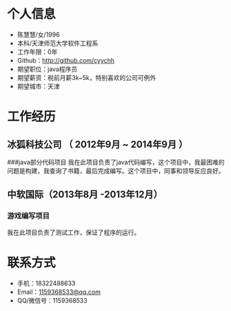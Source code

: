 
# 个人信息

 - 陈慧慧/女/1996 
 - 本科/天津师范大学软件工程系
 - 工作年限：0年
 - Github：http://github.com/cyychh
 - 期望职位：java程序员
 - 期望薪资：税前月薪3k~5k，特别喜欢的公司可例外
 - 期望城市：天津


# 工作经历

## 冰狐科技公司 （ 2012年9月 ~ 2014年9月 ）

###java部分代码项目 
我在此项目负责了java代码编写，这个项目中，我最困难的问题是构建，我查询了书籍，最后完成编写。这个项目中，同事和领导反应良好。


  
## 中软国际（2013年8月 -2013年12月）

### 游戏编写项目 
我在此项目负责了测试工作，保证了程序的运行。



# 联系方式

- 手机：18322488633
- Email：1159368533@qq.com 
- QQ/微信号：1159368533


